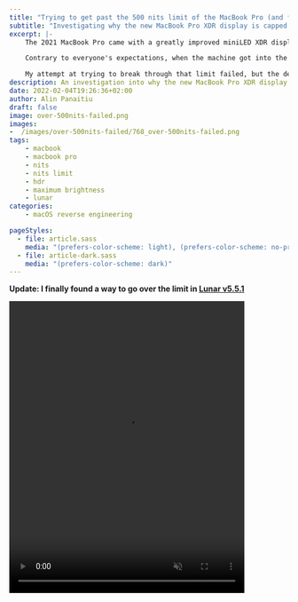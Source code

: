 ```yaml
---
title: "Trying to get past the 500 nits limit of the MacBook Pro (and failing)"
subtitle: "Investigating why the new MacBook Pro XDR display is capped at 500 nits, despite being advertised as '1000 nits sustained'"
excerpt: |-
    The 2021 MacBook Pro came with a greatly improved miniLED XDR display which is advertised as being able to handle 1000 nits sustained brightness.

    Contrary to everyone's expectations, when the machine got into the hands of users, it was clear that the display was still capped at the previous 500 nits for normal usage.

    My attempt at trying to break through that limit failed, but the details might be useful for someone more determined. 
description: An investigation into why the new MacBook Pro XDR display is capped at 500 nits, despite being advertised as '1000 nits sustained brightness'.
date: 2022-02-04T19:26:36+02:00
author: Alin Panaitiu
draft: false
image: over-500nits-failed.png
images:
-  /images/over-500nits-failed/768_over-500nits-failed.png
tags:
    - macbook
    - macbook pro
    - nits
    - nits limit
    - hdr
    - maximum brightness
    - lunar
categories: 
    - macOS reverse engineering

pageStyles: 
  - file: article.sass
    media: "(prefers-color-scheme: light), (prefers-color-scheme: no-preference)"
  - file: article-dark.sass
    media: "(prefers-color-scheme: dark)"
---
```


**Update: I finally found a way to go over the limit in [Lunar v5.5.1](https://lunar.fyi/changelog#5.5.1)**

<video autoplay loop muted width="828" height="526" src="https://files.lunar.fyi/xdr-quickaction.mp4" style="width: 424px"/>

{{< youtube id="jC3yyFKPcCI" title="Lunar XDR Brightness demo on MacBook Pro 2021" >}}

----

Exactly 3 months and a day after placing an order through a Romanian Apple reseller, I finally got my 14-inch M1 Max.

*Well, actually.. I first got the wrong configuration (base model instead of CTO), had to return it to them after wasting a day on migrating my data to it, they sent my money back by mistake, had to pay them again, and after many calls and emails later the correct laptop arrived.*

{{< img src="m1max.png" alt="M1 Max MacBook Pro box" sizes="(min-width: 60em) 90%, 90vw" >}}

As soon as these devices were in the hands of users, requests started coming in for **[Lunar](https://lunar.fyi)** to provide an option to [get past the 500 nits limit for everyday usage](https://github.com/alin23/Lunar/issues/417)

Over the last week I tried my best to figure out how to do this, but it's either impossible to raise the nits limit from userspace, or I just don't have the necessary expertise.

I'll share some details that I found while reverse engineering my way through the macOS part that handles brightness.

## Testing the system

### Playing a HDR video

I first started by playing this HDR test video *(open it in latest Chrome or Safari for best results)*: [hdr-test-pattern.webm](https://files.alinpanaitiu.com/hdr-test-pattern.webm)

Which resulted in a blinding white at 1600 nits:
{{< img src="hdr-result.png" alt="HDR white being whiter than the webpage white" sizes="(min-width: 60em) 90%, 90vw" >}}

This generated the following logs in Console.app:

```swift
WindowServer    Display 1 setting nits to 888.889
corebrightnessd SDR - perceptual ramp clocked: 227.095169 -> 252.268112 - 49.169426% (239.142059 Nits)
WindowServer    Display 1 commitBrightness sdr: 211.603, headroom: 4.20075, ambient: 4.3396, filtered ambient: 13.6333, limit: 1600
```

----

### SDR cap in normal lighting

After setting the display brightness to max, I could see in the logs that **SDR** (Standard Dynamic Range) was being capped at **400 nits**:

```swift
WindowServer    Display 1 setting nits to 1600
WindowServer    Display 1 setting display headroom hint to 7.56866
WindowServer    Display 1 commitBrightness sdr: 216.548, headroom: 7.38865, ambient: 4.24854, filtered ambient: 13.3472, limit: 1600
corebrightnessd PCC: Set PCC: Factor:=1.0496 CabalFactor:=0.0033 time=2.000000 Lux:=13.6080 Nits:=229.1757 result=1 error=(null)
WindowServer    Display 1 commitBrightness sdr: 301.188, headroom: 5.3123, ambient: 4.24854, filtered ambient: 13.3472, limit: 1600
WindowServer    Display 1 setting nits to 1602.03
corebrightnessd levelPercentage 0.334298, level = 4.967383 (nits/pwm), lux = 15.000000
WindowServer    Display 1 commitBrightness sdr: 301.571, headroom: -1, ambient: 4.79275, filtered ambient: 15.0569, limit: -1
WindowServer    Display 1 setting display headroom hint to 5.27556
WindowServer    Display 1 commitBrightness sdr: 321.478, headroom: 4.97701, ambient: 4.79275, filtered ambient: 15.0569, limit: 1600
WindowServer    Display 1 commitBrightness sdr: 340.675, headroom: 4.69655, ambient: 4.79275, filtered ambient: 15.0569, limit: 1600
WindowServer    Display 1 commitBrightness sdr: 377.322, headroom: 4.24041, ambient: 4.79275, filtered ambient: 15.0569, limit: 1600
corebrightnessd PCC: Set PCC: Factor:=1.0340 CabalFactor:=0.0023 time=2.000000 Lux:=15.0569 Nits:=377.3223 result=1 error=(null)
WindowServer    Display 1 setting nits to 1600
WindowServer    Display 1 setting display headroom hint to 4
WindowServer    Display 1 commitBrightness sdr: 400, headroom: -1, ambient: 4.96577, filtered ambient: 15.6004, limit: -1

```

{{< img src="hdr-console.png" alt="HDR white and console logs side by side" sizes="(min-width: 60em) 90%, 90vw" >}}

----

### SDR cap in direct sunlight

Shining a flashlight directly into the Ambient Light Sensor allowed **SDR** to jump up to **500 nits**:

```swift
WindowServer    Display 1 commitBrightness sdr: 400, headroom: -1, ambient: 322.204, filtered ambient: 1012.24, limit: -1
WindowServer    Display 1 commitBrightness sdr: 400.484, headroom: 1, ambient: 322.204, filtered ambient: 1012.24, limit: 400.484
WindowServer    Display 1 setting nits to 400.484
WindowServer    Display 1 commitBrightness sdr: 401.15, headroom: 1, ambient: 322.204, filtered ambient: 1012.24, limit: 401.15
WindowServer    Display 1 setting nits to 401.15
WindowServer    Display 1 commitBrightness sdr: 401.223, headroom: 1, ambient: 322.204, filtered ambient: 1012.24, limit: 401.224
WindowServer    Display 1 setting nits to 401.223
WindowServer    Display 1 commitBrightness sdr: 401.223, headroom: -1, ambient: 370.814, filtered ambient: 1164.95, limit: -1
WindowServer    Display 1 commitBrightness sdr: 401.552, headroom: 1, ambient: 370.814, filtered ambient: 1164.95, limit: 401.552
corebrightnessd PCC: Set PCC: Factor:=1.7464 CabalFactor:=0.0498 time=2.000000 Lux:=1164.9467 Nits:=401.5517 result=1 error=(null)
WindowServer    Display 1 setting nits to 401.552
WindowServer    Display 1 commitBrightness sdr: 402.219, headroom: 1, ambient: 370.814, filtered ambient: 1164.95, limit: 402.219
WindowServer    Display 1 setting nits to 402.219
WindowServer    Display 1 commitBrightness sdr: 402.885, headroom: 1, ambient: 370.814, filtered ambient: 1164.95, limit: 402.885
WindowServer    Display 1 setting nits to 402.885
... lots of similar logs ...
WindowServer    Display 1 setting nits to 495.458
WindowServer    Display 1 commitBrightness sdr: 496.125, headroom: 1, ambient: 810.176, filtered ambient: 2545.24, limit: 496.125
WindowServer    Display 1 setting nits to 496.125
WindowServer    Display 1 commitBrightness sdr: 496.791, headroom: 1, ambient: 810.176, filtered ambient: 2545.24, limit: 496.792
WindowServer    Display 1 setting nits to 496.791
WindowServer    Display 1 commitBrightness sdr: 497.458, headroom: 1, ambient: 810.176, filtered ambient: 2545.24, limit: 497.458
WindowServer    Display 1 setting nits to 497.458
WindowServer    Display 1 commitBrightness sdr: 498.125, headroom: 1, ambient: 810.176, filtered ambient: 2545.24, limit: 498.125
WindowServer    Display 1 setting nits to 498.125
WindowServer    Display 1 commitBrightness sdr: 498.791, headroom: 1, ambient: 810.176, filtered ambient: 2545.24, limit: 498.792
WindowServer    Display 1 setting nits to 498.791
WindowServer    Display 1 commitBrightness sdr: 499.458, headroom: 1, ambient: 810.176, filtered ambient: 2545.24, limit: 499.458
WindowServer    Display 1 setting nits to 499.458
WindowServer    Display 1 commitBrightness sdr: 500, headroom: 1, ambient: 810.176, filtered ambient: 2545.24, limit: 500
WindowServer    Display 1 setting nits to 500
WindowServer    Display 1 commitBrightness sdr: 500, headroom: -1, ambient: 987.858, filtered ambient: 3103.45, limit: -1
```


## Dissecting the system

Since Big Sur, macOS transitioned from having the frameworks on the disk as separate binaries, to having a single file containing all the system libraries, called a `dyld_shared_cache`.

> * New in macOS Big Sur 11.0.1, the system ships with a built-in dynamic linker cache of all system-provided libraries. As part of this change, copies of dynamic libraries are no longer present on the filesystem. Code that attempts to check for dynamic library presence by looking for a file at a path or enumerating a directory will fail. Instead, check for library presence by attempting to dlopen() the path, which will correctly check for the library in the cache. (62986286)

Searching for keywords from the above logs surfaced only the dyld cache as expected.

{{< img src="dyld-cache-rg-result.png" alt="searching for nits in system" sizes="(min-width: 60em) 90%, 90vw" >}}

I used [dyld-shared-cache-extractor](https://github.com/keith/dyld-shared-cache-extractor) to drop the separate binaries on disk, then did another search there.

This surfaced up `QuartzCore` as the single place where that string could be found.

{{< img src="dyld-cache-extracted-rg-result.png" alt="searching for nits in extracted dyld cache" sizes="(min-width: 60em) 90%, 90vw" >}}

----

### Trying to abuse QuartzCore

After looking through the QuartzCore binary with Ghidra and finding some iOS headers for it on [limneos.net](https://developer.limneos.net/index.php?ios=15.2.1&framework=QuartzCore.framework&header=CAWindowServer.h), I created a sample Swift project to try to use some of the exported functions from it: [monitorpanel - main.swift](https://github.com/alin23/monitorpanel/blob/nits-limit/Sources/monitorpanel/main.swift)

Based on some open-sourced iOS jailbreak tweaks, I noticed that developers used the `CAWindowServer` class to interface with the display and HID components directly. The class was available here so I tried to do the same on macOS.

Unfortunately, `CAWindowServer.serverIfRunning` always returns `nil` and while `CAWindowServer.server(withOptions: nil)` returns a seemingly valid server, all external displays are forcefully disconnected when that server is created.

Using the below code, I succeeded in producing the `commitBrightness` log line in Console, but nothing really changed.

**code from [main.swift](https://github.com/alin23/monitorpanel/blob/nits-limit/Sources/monitorpanel/main.swift)**
```swift
func setToMax(_ d: CAWindowServerDisplay) {
    d.setBrightnessLimit(1600)
    d.setHeadroom(1)
    d.maximumBrightness = 1000.0
    d.setSDRBrightness(600)
    d.maximumHDRLuminance = 1600
    d.maximumReferenceLuminance = 1600
    d.maximumSDRLuminance = 1000
    d.contrast = 1.1
    d.commitBrightness(1)
    // d.update() // segfault
}

let ws: CAWindowServer? = (CAWindowServer.server(withOptions: nil) as? CAWindowServer) // disconnects external displays
if let ws = ws,
   let displays = ws.displays as? [CAWindowServerDisplay],
   let d = displays.first(where: { $0.deviceName == "primary" })
{
    setToMax(d)
}
```

**`commitBrightness` log line**

```swift
monitorpanel    Display 1 commitBrightness sdr: 600, headroom: 1, ambient: -1, filtered ambient: -1, limit: 1600
```

### CoreBrightness
While looking through Ghidra, I noticed that `QuartzCore` finally calls into `CoreBrightness` functions to increase the nits limit, so I took a look at the exported symbols on that binary.

Unfortunately, all the possibly useful symbols are not exported and trying to link against them would result in the `undefined symbols` error.

Adding the private symbols in the [CoreBrightness.tbd](https://github.com/alin23/monitorpanel/blob/nits-limit/Sources/CoreBrightness.framework/CoreBrightness.tbd) file doesn't help in this case.

```objc
// Uninteresting Exported Symbols

_OBJC_CLASS_$_BrightnessSystem
_OBJC_CLASS_$_BrightnessSystemClient
_OBJC_CLASS_$_BrightnessSystemClientInternal
_OBJC_CLASS_$_CBAdaptationClient
_OBJC_CLASS_$_CBBlueLightClient
_OBJC_CLASS_$_CBClient
_OBJC_CLASS_$_CBKeyboardPreferencesManager
_OBJC_CLASS_$_CBTrueToneClient
_OBJC_CLASS_$_DisplayServicesClient
_OBJC_CLASS_$_KeyboardBrightnessClient


// Interesting Not Exported Symbols

-[CBBrightnessProxySKL brightnessNotificationRequestEDR]
-[CBBrightnessProxySKL brightnessRequestEDRHeadroom]
-[CBBrightnessProxySKL brightnessRequestRampDuration]
-[CBBrightnessProxySKL commitBrightness:]
-[CBBrightnessProxySKL initWithSLSBrightnessControl:]
-[CBBrightnessProxySKL setAmbient:]
-[CBBrightnessProxySKL setBrightnessLimit:]
-[CBBrightnessProxySKL setHeadroom:]
-[CBBrightnessProxySKL setNotificationQueue:]
-[CBBrightnessProxySKL setPotentialHeadroom:]
-[CBBrightnessProxySKL setSDRBrightness:]
-[CBBrightnessProxySKL setWhitePoint:rampDuration:error:]
-[CBBrightnessProxySKL unregisterNotificationBlocks]
-[CBDisplayModuleSKL configureEDRSecPerStop]
-[CBDisplayModuleSKL configurePCCDefaults]
-[CBDisplayModuleSKL getBrightnessLimit]
-[CBDisplayModuleSKL getDynamicSliderAdjustedNits:]
-[CBDisplayModuleSKL getDynamicSliderAdjustedSDRNits]
-[CBDisplayModuleSKL getLinearBrightnessForNits:]
-[CBDisplayModuleSKL getLinearBrightness]
-[CBDisplayModuleSKL getMaxNitsAdjusted]
-[CBDisplayModuleSKL getMaxNitsEDR]
-[CBDisplayModuleSKL getMaxPanelNits]
-[CBDisplayModuleSKL getNitsForLinearBrightness:]
-[CBDisplayModuleSKL getNitsForUserBrightness:]
-[CBDisplayModuleSKL getPerceptualBrightness]
-[CBDisplayModuleSKL getSDRBrightnessCurrent]
-[CBDisplayModuleSKL getSDRBrightnessTarget:]
-[CBDisplayModuleSKL getSDRNitsCapped]
-[CBDisplayModuleSKL getUserBrightnessForNits:]
-[CBDisplayModuleSKL getUserBrightnessSloperExtended]
-[CBDisplayModuleSKL getUserBrightness]
-[CBDisplayModuleSKL handleBrightnessCapOverride:]
-[CBDisplayModuleSKL initialiseEDR]
-[CBDisplayModuleSKL initialiseSDR]
-[CBDisplayModuleSKL luminanceToPerceptual:]
-[CBDisplayModuleSKL panelMaxNitsOverride:]
-[CBDisplayModuleSKL perceptualToLuminance:]
-[CBDisplayModuleSKL rampDynamicSlider:withLength:]
-[CBDisplayModuleSKL rampEDRHedroom:withLength:]
-[CBDisplayModuleSKL rampFactor:withLength:]
-[CBDisplayModuleSKL rampManagerUpdateHandling]
-[CBDisplayModuleSKL rampNitsCap:]
-[CBDisplayModuleSKL rampSDRBrightness:withLength:properties:]
-[CBDisplayModuleSKL requestEDRHeadroomImmediate:]
-[CBDisplayModuleSKL requestEDRHeadroomTransition:withLength:]
-[CBDisplayModuleSKL requestEDRHeadroomTransitionStop]
-[CBDisplayModuleSKL requestFactorImmediate:]
-[CBDisplayModuleSKL requestFactorTransition:withLength:]
-[CBDisplayModuleSKL requestFactorTransitionStop]
-[CBDisplayModuleSKL requestSDRBrightnessTransition:]
-[CBDisplayModuleSKL requestSDRBrightnessTransition:withLength:properties:]
-[CBDisplayModuleSKL requestSDRBrightnessTransitionStop]
-[CBDisplayModuleSKL supportsDynamicSlider]
-[CBDisplayModuleSKL supportsEDR]
-[CBDisplayModuleSKL supportsSDRBrightness]
-[CBDisplayModuleSKL updateAmbient]
-[CBDisplayModuleSKL updateAutoBrightnessState:]
-[CBDisplayModuleSKL updateBrightnessState]
-[CBDisplayModuleSKL updateContrastEnhancerState:]
-[CBDisplayModuleSKL updateDynamicSliderAmbient]
-[CBDisplayModuleSKL updateDynamicSliderAutoBrightness]
-[CBDisplayModuleSKL updateDynamicSliderChargerState]
-[CBDisplayModuleSKL updateDynamicSliderScaler:]
-[CBDisplayModuleSKL updateEDRAmbient]
-[CBDisplayModuleSKL updateSDRBrightness:]
-[CBDisplayModuleSKL updateSDRNits:]
-[CBEDR appliedCompensation]
-[CBEDR availableHeadroom]
-[CBEDR brightnessCap]
-[CBEDR cappedHeadroomFromUncapped:]
-[CBEDR copyStatusInfo]
-[CBEDR description]
-[CBEDR initWithRampPolicy:potentialHeadroom:andReferenceHeadroom:]
-[CBEDR maxHeadroom]
-[CBEDR panelMax]
-[CBEDR referenceHeadroom]
-[CBEDR sanityCheck]
-[CBEDR sdrBrightness]
-[CBEDR secondsPerStop]
-[CBEDR setAppliedCompensation:]
-[CBEDR setBrightnessCap:]
-[CBEDR setPanelMax:]
-[CBEDR setSdrBrightness:]
-[CBEDR setSecondsPerStop:]
-[CBEDR shouldUpdateEDRForRequestedHeadroom:targetHeadroom:rampTime:]
-[CBEDR stopsFromHeadroomRatio:]
-[CBNVRAM backlightNitsDefault]
-[CBNVRAM backlightNitsMax]
-[CBNVRAM backlightNitsMin]
-[CBNVRAM dealloc]
-[CBNVRAM init]
-[CBNVRAM readBacklightNits]
-[CBNVRAM setBacklightNitsMax:]
-[CBNVRAM writeBacklightNits:]
```

### SkyLight
I knew from previous work on window management that the `SkyLight` framework is closely related to the WindowServer so I took a look at that too.

SkyLight exports a lot of symbols, and fortunately I had a good example on how to use them inside [yabai](https://github.com/koekeishiya/yabai/blob/master/src/misc/extern.h), a macOS window manager similar to i3 and bspwm.

But again, nothing useful is exported.

{{< img src="skylight-symbols.png" alt="Searching for nits in SkyLight" sizes="(min-width: 60em) 90%, 90vw" >}}

~~The function `kSLSBrightnessRequestEDRHeadroom` seemed promising but I always got a `SIGBUS` when trying to call it. I can't find its implementation so I don't know what parameters I should pass. I just guessed the first one could be a display ID.~~

As one Hacker News user pointed out, `kSLSBrightnessRequestEDRHeadroom` is actually a constant. And of course it is! It has the usual `k` prefix.. how did I miss that?

```objc
@import Darwin;
@import Foundation;

// clang -fmodules -F/System/Library/PrivateFrameworks -framework SkyLight -o headroom headroom.m && ./headroom

extern int SLSMainConnectionID(void);
extern CFTypeRef SLSDisplayGetCurrentHeadroom(int did);

const int MAIN_DISPLAY_ID = 1;

int main(int argc, char** argv)
{
    int cid = SLSMainConnectionID();
    NSLog(@"SLSMainConnectionID: %d", cid);

    CFTypeRef headroom = SLSDisplayGetCurrentHeadroom(MAIN_DISPLAY_ID);
    NSLog(@"SLSMainConnectionID: %@", headroom);

    return 0;
}
```


## Other ideas

### Streaming to a dummy

While discussing this matter with István Tóth, the developer of [BetterDummy](https://github.com/waydabber/BetterDummy/), he came up with an interesting idea.

1. Create a `CGVirtualDisplay` with the same size as the built-in display
2. Tone map the SDR contents of the built-in display to 1000nits HDR video
3. `CGDisplayStream` that video to the virtual display 
4. Move the virtual display to the built-in display coordinates and use that as the main display

The streaming part already works in the [latest Beta of BetterDummy](https://github.com/waydabber/BetterDummy/releases/tag/v1.1.0-beta1) and seems pretty fast as well. But adding tone mapping might cause this to be too resource intensive to be used.

### Using private symbols

I think linking can be done against private symbols using memory offsets, I remember doing something like that 8 years ago at BitDefender, while trying to use the unexported `_decrypt` and `_generate_domain` methods of some DGA malware.

But the `dyld_shared_cache` model of macOS is something new to me and I don't have enough knowledge to be able to do that right now.

If someone has any idea how this can be achieved, I'd be glad if you could send me a hint through the [Contact page](/contact).